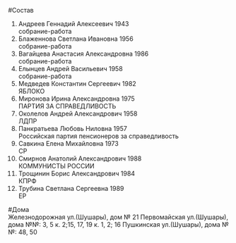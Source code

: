 #Состав
1. Андреев Геннадий Алексеевич 1943   
    собрание-работа
2. Блаженнова Светлана Ивановна 1956   
    собрание-работа
3. Вагайцева Анастасия Александровна 1986   
    собрание-работа
4. Елынцев Андрей Васильевич 1958   
    собрание-работа
5. Медведев Константин Сергеевич 1982   
    ЯБЛОКО
6. Миронова Ирина Александровна 1975   
    ПАРТИЯ ЗА СПРАВЕДЛИВОСТЬ
7. Околелов Андрей Александрович 1958   
    ЛДПР
8. Панкратьева Любовь Ниловна 1957   
    Российская партия пенсионеров за справедливость
9. Савкина Елена Михайловна 1973   
    СР
10. Смирнов Анатолий Александрович 1988   
    КОММУНИСТЫ РОССИИ
11. Трощинин Борис Александрович 1984   
    КПРФ
12. Трубина Светлана Сергеевна 1989   
    ЕР

#Дома  
Железнодорожная ул.(Шушары), дом № 21 Первомайская ул.(Шушары), дома №№: 3, 5 к. 2;15, 17, 19 к. 1, 2; 16 Пушкинская ул.(Шушары), дома №№: 48, 50


